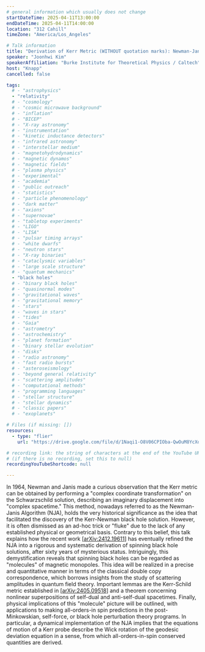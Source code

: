 ```yaml
---
# general information which usually does not change
startDateTime: 2025-04-11T13:00:00
endDateTime: 2025-04-11T14:00:00
location: "312 Cahill"
timeZone: "America/Los_Angeles"

# Talk information
title: "Derivation of Kerr Metric (WITHOUT quotation marks): Newman-Janis Algorithm Demystified"
speaker: "Joonhwi Kim"
speakerAffiliation: "Burke Institute for Theoretical Physics / Caltech"
host: "Knapp"
cancelled: false

tags:
  # - "astrophysics"
  - "relativity"
  # - "cosmology"
  # - "cosmic microwave background"
  # - "inflation"
  # - "BICEP"
  # - "X-ray astronomy"
  # - "instrumentation"
  # - "kinetic inductance detectors"
  # - "infrared astronomy"
  # - "interstellar medium"
  # - "magnetohydrodynamics"
  # - "magnetic dynamos"
  # - "magnetic fields"
  # - "plasma physics"
  # - "experimental"
  # - "academia"
  # - "public outreach"
  # - "statistics"
  # - "particle phenomenology"
  # - "dark matter"
  # - "axions"
  # - "supernovae"
  # - "tabletop experiments"
  # - "LIGO"
  # - "LISA"
  # - "pulsar timing arrays"
  # - "white dwarfs"
  # - "neutron stars"
  # - "X-ray binaries"
  # - "cataclysmic variables"
  # - "large scale structure"
  # - "quantum mechanics"
  - "black holes"
  # - "binary black holes"
  # - "quasinormal modes"
  # - "gravitational waves"
  # - "gravitational memory"
  # - "stars"
  # - "waves in stars"
  # - "tides"
  # - "Gaia"
  # - "astrometry"
  # - "astrochemistry"
  # - "planet formation"
  # - "binary stellar evolution"
  # - "disks"
  # - "radio astronomy"
  # - "fast radio bursts"
  # - "asteroseismology"
  # - "beyond general relativity"
  # - "scattering amplitudes"
  # - "computational methods"
  # - "programming languages"
  # - "stellar structure"
  # - "stellar dynamics"
  # - "classic papers"
  # - "exoplanets"

# Files (if missing: [])
resources:
  - type: "flier"
    url: "https://drive.google.com/file/d/1Naqi1-O8V06CPIOba-QwOuM8YcXqSD3W/view?usp=sharing"

# recording link: the string of characters at the end of the YouTube URL
# (if there is no recording, set this to null)
recordingYouTubeShortcode: null

---
```


In 1964, Newman and Janis made a curious observation that the Kerr metric can be obtained by performing a "complex coordinate transformation" on the Schwarzschild solution, describing an imaginary displacement into "complex spacetime."
This method, nowadays referred to as the Newman-Janis Algorithm (NJA), holds the very historical significance as the idea that facilitated the discovery of the Kerr-Newman black hole solution.
However, it is often dismissed as an ad-hoc trick or "fluke" due to the lack of any established physical or geometrical basis.
Contrary to this belief, this talk explains how the recent work [[arXiv:2412.19611](https://arxiv.org/abs/2412.19611)] has eventually refined the NJA into a rigorous and systematic derivation of spinning black hole solutions, after sixty years of mysterious status.
Intriguingly, this demystification reveals that spinning black holes can be regarded as "molecules" of magnetic monopoles.
This idea will be realized in a precise and quantitative manner in terms of the classical double copy correspondence, which borrows insights from the study of scattering amplitudes in quantum field theory.
Important lemmas are the Kerr-Schild metric established in [[arXiv:2405.09518](https://arxiv.org/abs/2405.09518)] and a theorem concerning nonlinear superpositions of self-dual and anti-self-dual spacetimes.
Finally, physical implications of this "molecule" picture will be outlined, with applications to making all-orders-in spin predictions in the post-Minkowskian, self-force, or black hole perturbation theory programs.
In particular, a dynamical implementation of the NJA implies that the equations of motion of a Kerr probe describe the Wick rotation of the geodesic deviation equation in a sense, from which all-orders-in-spin conserved quantities are derived.
